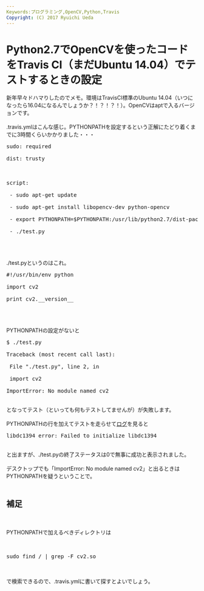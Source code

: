 ```yaml
---
Keywords:プログラミング,OpenCV,Python,Travis
Copyright: (C) 2017 Ryuichi Ueda
---
```


# Python2.7でOpenCVを使ったコードをTravis CI（まだUbuntu 14.04）でテストするときの設定
新年早々ドハマりしたのでメモ。環境はTravisCI標準のUbuntu 14.04（いつになったら16.04になるんでしょうか？！？！？！）。OpenCVはaptで入るバージョンです。<br />
<br />
.travis.ymlはこんな感じ。PYTHONPATHを設定するという正解にたどり着くまでに3時間くらいかかりました・・・<br />
<pre>sudo: required<br />
dist: trusty<br />
<br />
script:<br />
 - sudo apt-get update<br />
 - sudo apt-get install libopencv-dev python-opencv<br />
 - export PYTHONPATH=$PYTHONPATH:/usr/lib/python2.7/dist-packages<br />
 - ./test.py<br />
</pre><br />
<br />
./test.pyというのはこれ。<br />
<pre>#!/usr/bin/env python<br />
import cv2<br />
print cv2.__version__<br />
</pre><br />
<br />
PYTHONPATHの設定がないと<br />
<pre>$ ./test.py<br />
Traceback (most recent call last):<br />
 File "./test.py", line 2, in <module><br />
 import cv2<br />
ImportError: No module named cv2</pre><br />
となってテスト（といっても何もテストしてませんが）が失敗します。<br />
<br />
PYTHONPATHの行を加えてテストを走らせて<a href="https://travis-ci.org/ryuichiueda/travis_opencv_test/builds/188429578">ログ</a>を見ると<br />
<pre>libdc1394 error: Failed to initialize libdc1394</pre><br />
と出ますが、./test.pyの終了ステータスは0で無事に成功と表示されました。<br />
<br />
デスクトップでも「ImportError: No module named cv2」と出るときはPYTHONPATHを疑うということで。<br />
<br />
<h2>補足</h2><br />
<br />
PYTHONPATHで加えるべきディレクトリは<br />
<pre><br />
sudo find / | grep -F cv2.so<br />
</pre><br />
で検索できるので、.travis.ymlに書いて探すとよいでしょう。<br />
<br />

